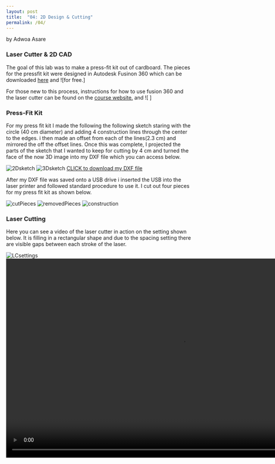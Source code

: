 ```yaml
---
layout: post
title:  "04: 2D Design & Cutting"
permalink: /04/
---
```

by Adwoa Asare

### Laser Cutter & 2D CAD


The goal of this lab was to make a press-fit kit out of cardboard. The pieces for the pressfit kit were designed in Autodesk Fusinon 360 which can be downloaded [here](https://www.autodesk.com/products/fusion-360/students-teachers-educators) and ![for free.]

For those new to this process, instructions for how to use fusion 360 and the laser cutter can be found on the [course website.](https://nathanmelenbrink.github.io/intro-dig-fab/03_cutting/index.html) and ![ ]

### Press-Fit Kit

For my press fit kit I made the following the following sketch staring with the circle (40 cm diameter) and adding 4 construction lines through the center to the edges. i then made an offset from each of the lines(2.3 cm) and mirrored the off the offset lines. Once this was complete, I projected the parts of the sketch that I wanted to keep for cutting by 4 cm and turned the face of the now 3D image into my DXF file which you can access below.

<img src="2Dsketch.png" alt="2Dsketch">
<img src="3Dsketch.png" alt="3Dsketch">
<a href='Circle1.dxf' download>CLICK to download my DXF file</a>

After my DXF file was saved onto a USB drive i inserted the USB into the laser printer and followed standard procedure to use it. I cut out four pieces for my press fit kit as shown below.

<img src="cutPieces.JPG" alt="cutPieces">
<img src="removedPieces.JPG" alt="removedPieces">
<img src="Constructon.JPG" alt="construction">

### Laser Cutting

Here you can see a video of the laser cutter in action on the setting shown below. It is filling in a rectangular shape and due to the spacing setting there are visible gaps between each stroke of the laser.

<img src="LCsettings.JPG" alt="LCsettings">

<video width="955" height="541" controls>
	<source src="laserCutter.MOV" type="video/MOV">
</video>



<!-- You can also use HTML tags to include a video -->


<!-- Or to add a download link to any (reasonably small) file in your permalink directory -->



